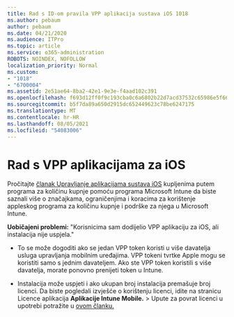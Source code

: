 ```yaml
---
title: Rad s ID-om pravila VPP aplikacija sustava iOS 1018
ms.author: pebaum
author: pebaum
ms.date: 04/21/2020
ms.audience: ITPro
ms.topic: article
ms.service: o365-administration
ROBOTS: NOINDEX, NOFOLLOW
localization_priority: Normal
ms.custom:
- "1018"
- "6700004"
ms.assetid: 2e51ae64-8ba2-42e1-9e3e-f4aad102c391
ms.openlocfilehash: f693d12ff0f9c193cba0c6a6802b22d7acd37532c65986e5f6613e18c021f06b
ms.sourcegitcommit: b5f7da89a650d2915dc652449623c78be6247175
ms.translationtype: MT
ms.contentlocale: hr-HR
ms.lasthandoff: 08/05/2021
ms.locfileid: "54083006"
---
```

# <a name="working-with-ios-vpp-applications"></a>Rad s VPP aplikacijama za iOS

Pročitajte [članak Upravljanje aplikacijama sustava iOS](https://docs.microsoft.com/intune/vpp-apps-ios) kupljenima putem programa za količinu kupnje pomoću programa Microsoft Intune da biste saznali više o značajkama, ograničenjima i koracima za korištenje appleskog programa za količinu kupnje i podrške za njega u Microsoft Intune.
  
 **Uobičajeni problemi:** "Korisnicima sam dodijelio VPP aplikaciju za iOS, ali instalacija nije uspjela."
  
- To se može dogoditi ako se jedan VPP token koristi u više davatelja usluga upravljanja mobilnim uređajima. VPP tokeni tvrtke Apple mogu se koristiti samo s jednim davateljem. Ako ste VPP token koristili s više davatelja, morate ponovno prenijeti token u Intune.

- Instalacija može uspjeti i ako ukupan broj instalacija premašuje broj licenci. Da biste pogledali izvješće o korištenju licenci, idite na stranicu Licence aplikacija **Aplikacije Intune Mobile.** \>  Upute za povrat licenci u upotrebi potražite u [ovom članku.](https://docs.microsoft.com/intune/vpp-apps-ios#revoking-app-licenses-and-deleting-tokens)
